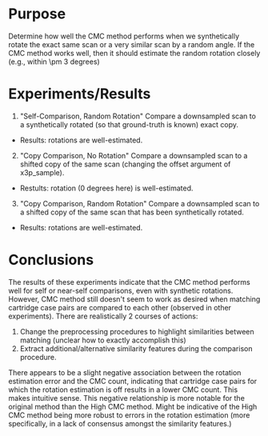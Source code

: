 # Purpose
Determine how well the CMC method performs when we synthetically rotate the exact same scan or a very similar scan by a random angle. 
If the CMC method works well, then it should estimate the random rotation closely (e.g., within \pm 3 degrees)

# Experiments/Results
1. "Self-Comparison, Random Rotation" Compare a downsampled scan to a synthetically rotated (so that ground-truth is known) exact copy. 
  - Results: rotations are well-estimated.
2. "Copy Comparison, No Rotation" Compare a downsampled scan to a shifted copy of the same scan (changing the offset argument of x3p_sample). 
  - Restults: rotation (0 degrees here) is well-estimated.
3. "Copy Comparison, Random Rotation" Compare a downsampled scan to a shifted copy of the same scan that has been synthetically rotated. 
  - Results: rotations are well-estimated.

# Conclusions
The results of these experiments indicate that the CMC method performs well for self or near-self comparisons, even with synthetic rotations.
However, CMC method still doesn't seem to work as desired when matching cartridge case pairs are compared to each other (observed in other experiments).
There are realistically 2 courses of actions:
1. Change the preprocessing procedures to highlight similarities between matching (unclear how to exactly accomplish this)
2. Extract additional/alternative similarity features during the comparison procedure.

There appears to be a slight negative association between the rotation estimation error and the CMC count, indicating that cartridge case pairs for which the rotation estimation is off results in a lower CMC count. This makes intuitive sense. This negative relationship is more notable for the original method than the High CMC method. Might be indicative of the High CMC method being more robust to errors in the rotation estimation (more specifically, in a lack of consensus amongst the similarity features.)
